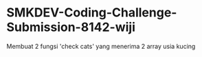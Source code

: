 # SMKDEV-Coding-Challenge-Submission-8142-wiji
Membuat 2 fungsi 'check cats' yang menerima 2 array usia kucing
